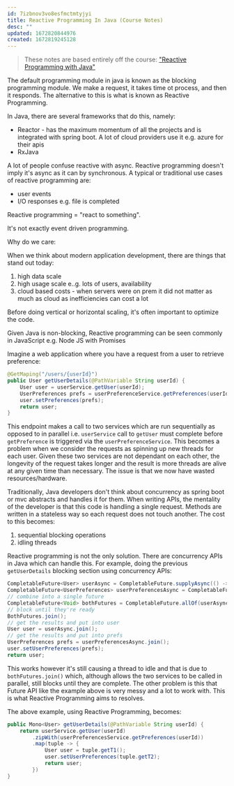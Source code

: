 ```yaml
---
id: 7izbnov3vo8esfmctmtyjyi
title: Reactive Programming In Java (Course Notes)
desc: ""
updated: 1672820844976
created: 1672819245128
---
```


> These notes are based entirely off the course: ["Reactive Programming with Java"](https://www.youtube.com/watch?v=OiRx2pZskR0&list=PLqq-6Pq4lTTYPR2oH7kgElMYZhJd4vOGI&index=5)

The default programming module in java is known as the blocking programming module. We make a request, it takes time ot process, and then it responds. The alternative to this is what is known as Reactive Programming.

In Java, there are several frameworks that do this, namely:

- Reactor - has the maximum momentum of all the projects and is integrated with spring boot. A lot of cloud providers use it e.g. azure for their apis
- RxJava

A lot of people confuse reactive with async. Reactive programming doesn't imply it's async as it can by synchronous. A typical or traditional use cases of reactive programming are:

- user events
- I/O responses e.g. file is completed

Reactive programming = "react to something".

It's not exactly event driven programming.

Why do we care:

When we think about modern application development, there are things that stand out today:

1. high data scale
2. high usage scale e..g. lots of users, availability
3. cloud based costs - when servers were on prem it did not matter as much as cloud as inefficiencies can cost a lot

Before doing vertical or horizontal scaling, it's often important to optimize the code.

Given Java is non-blocking, Reactive programming can be seen commonly in JavaScript e.g. Node JS with Promises

Imagine a web application where you have a request from a user to retrieve preference:

```Java
@GetMaping("/users/{userId}")
public User getUserDetails(@PathVariable String userId) {
    User user = userService.getUser(userId);
    UserPreferences prefs = userPreferenceService.getPreferences(userId);
    user.setPreferences(prefs);
    return user;
}
```

This endpoint makes a call to two services which are run sequentially as opposed to in parallel i.e. `userService` call to `getUser` must complete before `getPreference` is triggered via the `userPreferenceService`. This becomes a problem when we consider the requests as spinning up new threads for each user. Given these two services are not dependant on each other, the longevity of the request takes longer and the result is more threads are alive at any given time than necessary. The issue is that we now have wasted resources/hardware.

Traditionally, Java developers don't think about concurrency as spring boot or mvc abstracts and handles it for them. When writing APIs, the mentality of the developer is that this code is handling a single request. Methods are written in a stateless way so each request does not touch another. The cost to this becomes:

1. sequential blocking operations
2. idling threads

Reactive programming is not the only solution. There are concurrency APIs in Java which can handle this. For example, doing the previous `getUserDetails` blocking section using concurrency APIs:

```Java
CompletableFuture<User> userAsync = CompletableFuture.supplyAsync(() -> userService.getUser(userId));
CompletableFuture<UserPreferences> userPreferencesAsync = CompletableFuture.supplyAsync(() -> userPreferenceService.getPreferences(userId));
// combine into a single future
CompletableFuture<Void> bothFutures = CompletableFuture.allOf(userAsync, userPreferencesAsync)
// block until they're ready
BothFutures.join();
// get the results and put into user
User user = userAsync.join();
// get the results and put into prefs
UserPreferences prefs = userPreferencesAsync.join();
user.setUserPreferences(prefs);
return user;
```

This works however it's still causing a thread to idle and that is due to `bothFutures.join()` which, although allows the two services to be called in parallel, still blocks until they are complete. The other problem is this that Future API like the example above is very messy and a lot to work with. This is what Reactive Programming aims to resolves.

The above example, using Reactive Programming, becomes:

```Java
public Mono<User> getUserDetails(@PathVariable String userId) {
    return userService.getUser(userId)
        .zipWith(userPreferencesService.getPreferences(userId))
        .map(tuple -> {
            User user = tuple.getT1();
            user.setUserPreferences(tuple.getT2);
            return user;
        })
}
```
